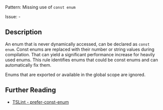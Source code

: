 Pattern: Missing use of `const enum`

Issue: -

## Description

An enum that is never dynamically accessed, can be declared as `const enum`.
Const enums are replaced with their number or string values during compilation.
That can yield a significant performance increase for heavily used enums.
This rule identifies enums that could be const enums and can automatically fix them.

Enums that are exported or available in the global scope are ignored.

## Further Reading

* [TSLint - prefer-const-enum](https://github.com/ajafff/tslint-consistent-codestyle/blob/master/docs/prefer-const-enum.md)